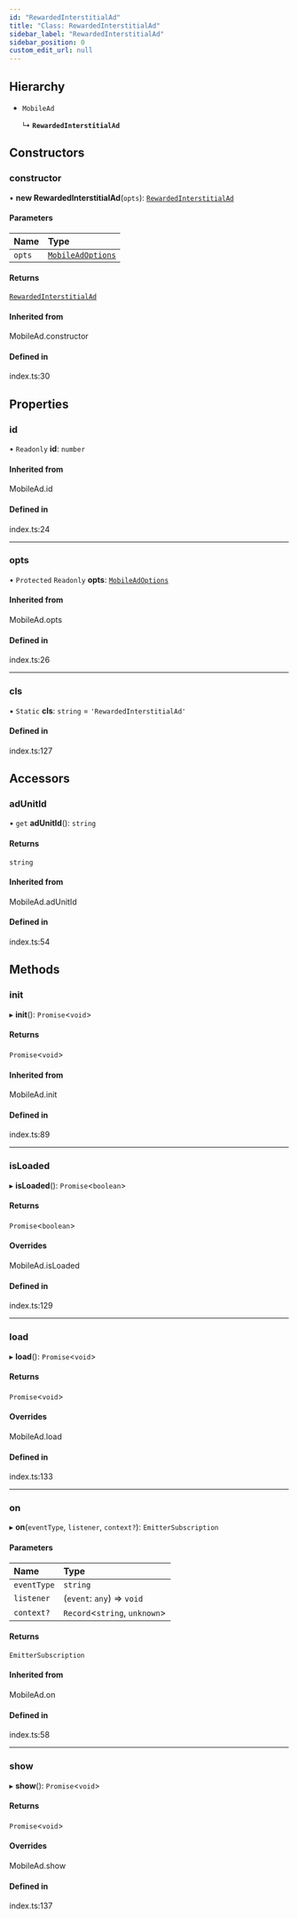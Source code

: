 ```yaml
---
id: "RewardedInterstitialAd"
title: "Class: RewardedInterstitialAd"
sidebar_label: "RewardedInterstitialAd"
sidebar_position: 0
custom_edit_url: null
---
```


## Hierarchy

- `MobileAd`

  ↳ **`RewardedInterstitialAd`**

## Constructors

### constructor

• **new RewardedInterstitialAd**(`opts`): [`RewardedInterstitialAd`](RewardedInterstitialAd.md)

#### Parameters

| Name | Type |
| :------ | :------ |
| `opts` | [`MobileAdOptions`](../#mobileadoptions) |

#### Returns

[`RewardedInterstitialAd`](RewardedInterstitialAd.md)

#### Inherited from

MobileAd.constructor

#### Defined in

index.ts:30

## Properties

### id

• `Readonly` **id**: `number`

#### Inherited from

MobileAd.id

#### Defined in

index.ts:24

___

### opts

• `Protected` `Readonly` **opts**: [`MobileAdOptions`](../#mobileadoptions)

#### Inherited from

MobileAd.opts

#### Defined in

index.ts:26

___

### cls

▪ `Static` **cls**: `string` = `'RewardedInterstitialAd'`

#### Defined in

index.ts:127

## Accessors

### adUnitId

• `get` **adUnitId**(): `string`

#### Returns

`string`

#### Inherited from

MobileAd.adUnitId

#### Defined in

index.ts:54

## Methods

### init

▸ **init**(): `Promise`\<`void`\>

#### Returns

`Promise`\<`void`\>

#### Inherited from

MobileAd.init

#### Defined in

index.ts:89

___

### isLoaded

▸ **isLoaded**(): `Promise`\<`boolean`\>

#### Returns

`Promise`\<`boolean`\>

#### Overrides

MobileAd.isLoaded

#### Defined in

index.ts:129

___

### load

▸ **load**(): `Promise`\<`void`\>

#### Returns

`Promise`\<`void`\>

#### Overrides

MobileAd.load

#### Defined in

index.ts:133

___

### on

▸ **on**(`eventType`, `listener`, `context?`): `EmitterSubscription`

#### Parameters

| Name | Type |
| :------ | :------ |
| `eventType` | `string` |
| `listener` | (`event`: `any`) => `void` |
| `context?` | `Record`\<`string`, `unknown`\> |

#### Returns

`EmitterSubscription`

#### Inherited from

MobileAd.on

#### Defined in

index.ts:58

___

### show

▸ **show**(): `Promise`\<`void`\>

#### Returns

`Promise`\<`void`\>

#### Overrides

MobileAd.show

#### Defined in

index.ts:137
